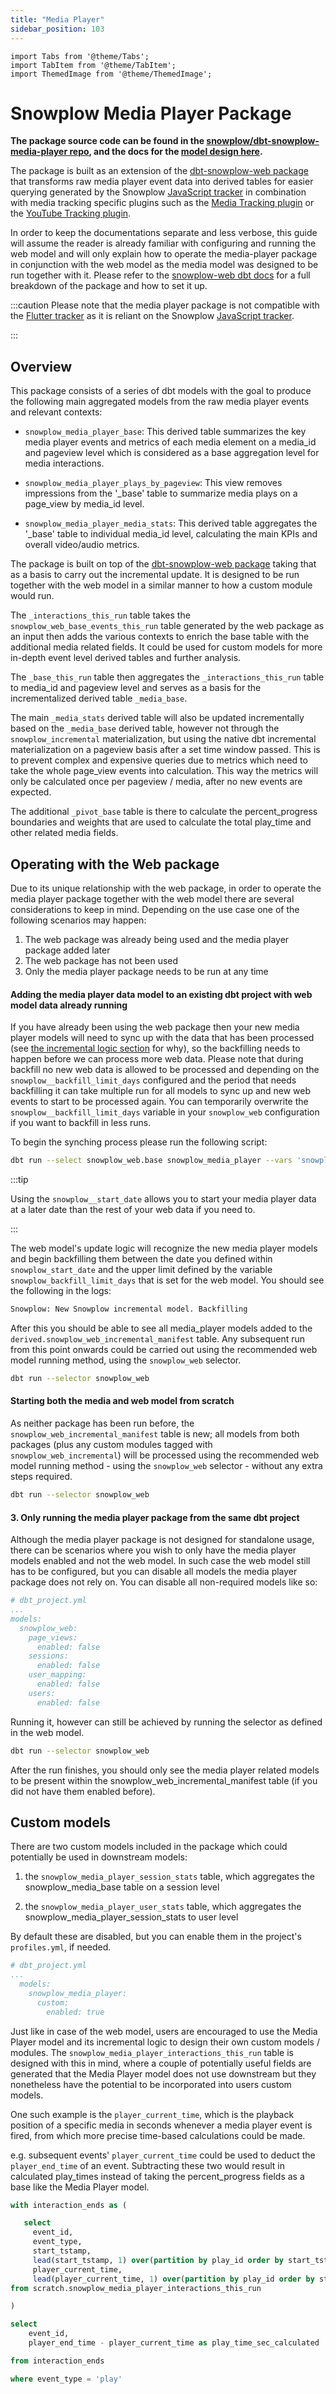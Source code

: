 ```yaml
---
title: "Media Player"
sidebar_position: 103
---
```


```mdx-code-block
import Tabs from '@theme/Tabs';
import TabItem from '@theme/TabItem';
import ThemedImage from '@theme/ThemedImage';
```


# Snowplow Media Player Package

**The package source code can be found in the [snowplow/dbt-snowplow-media-player repo](https://github.com/snowplow/dbt-snowplow-media-player), and the docs for the [model design here](https://snowplow.github.io/dbt-snowplow-media-player/#!/overview/snowplow_media_player).**

The package is built as an extension of the [dbt-snowplow-web package](/docs/modeling-your-data/modeling-your-data-with-dbt/dbt-models/dbt-web-data-model/index.md) that transforms raw media player event data into derived tables for easier querying generated by the Snowplow [JavaScript tracker](/docs/collecting-data/collecting-from-own-applications/javascript-trackers/index.md) in combination with media tracking specific plugins such as the [Media Tracking plugin](/docs/collecting-data/collecting-from-own-applications/javascript-trackers/javascript-tracker/javascript-tracker-v3/plugins/media-tracking/index.md) or the [YouTube Tracking plugin](/docs/collecting-data/collecting-from-own-applications/javascript-trackers/javascript-tracker/javascript-tracker-v3/plugins/youtube-tracking/index.md).

In order to keep the documentations separate and less verbose, this guide will assume the reader is already familiar with configuring and running the web model and will only explain how to operate the media-player package in conjunction with the web model as the media model was designed to be run together with it. Please refer to the [snowplow-web dbt docs](/docs/modeling-your-data/modeling-your-data-with-dbt/index.md) for a full breakdown of the package and how to set it up.

:::caution
Please note that the media player package is not compatible with the [Flutter tracker](/docs/collecting-data/collecting-from-own-applications/flutter-tracker/index.md) as it is reliant on the Snowplow [JavaScript tracker](/docs/collecting-data/collecting-from-own-applications/javascript-trackers/index.md).

:::

## Overview

This package consists of a series of dbt models with the goal to produce the following main aggregated models from the raw media player events and relevant contexts:

  - `snowplow_media_player_base`: This derived table summarizes the key media player events and metrics of each media element on a media_id and pageview level which is considered as a base aggregation level for media interactions.

  - `snowplow_media_player_plays_by_pageview`: This view removes impressions from the '_base' table to summarize media plays on a page_view by media_id level.

  - `snowplow_media_player_media_stats`: This derived table aggregates the '_base' table to individual media_id level, calculating the main KPIs and overall video/audio metrics.

The package is built on top of the [dbt-snowplow-web package](/docs/modeling-your-data/modeling-your-data-with-dbt/dbt-models/dbt-web-data-model/index.md) taking that as a basis to carry out the incremental update. It is designed to be run together with the web model in a similar manner to how a custom module would run.

The  `_interactions_this_run` table takes the `snowplow_web_base_events_this_run` table generated by the web package as an input then adds the various contexts to enrich the base table with the additional media related fields. It could be used for custom models for more in-depth event level derived tables and further analysis.

The  `_base_this_run` table then aggregates the `_interactions_this_run` table to media_id and pageview level and serves as a basis for the incrementalized derived table `_media_base`.

The main `_media_stats` derived table will also be updated incrementally based on the `_media_base` derived table, however not through the `snowplow_incremental` materialization, but using the native dbt incremental materialization on a pageview basis after a set time window passed. This is to prevent complex and expensive queries due to metrics which need to take the whole page_view events into calculation. This way the metrics will only be calculated once per pageview / media, after no new events are expected.

The additional `_pivot_base` table is there to calculate the percent_progress boundaries and weights that are used to calculate the total play_time and other related media fields.


## Operating with the Web package
Due to its unique relationship with the web package, in order to operate the media player package together with the web model there are several considerations to keep in mind. Depending on the use case one of the following scenarios may happen:

1. The web package was already being used and the media player package added later
2. The web package has not been used
3. Only the media player package needs to be run at any time

<Tabs groupId="operation">
<TabItem value="sc1" label="Scenario 1" default>

#### Adding the media player data model to an existing dbt project with web model data already running

If you have already been using the web package then your new media player models will need to sync up with the data that has been processed (see [the incremental logic section](/docs/modeling-your-data/modeling-your-data-with-dbt/dbt-advanced-usage/dbt-incremental-logic/index.md) for why), so the backfilling needs to happen before we can process more web data. Please note that during backfill no new web data is allowed to be processed and depending on the `snowplow__backfill_limit_days` configured and the period that needs backfilling it can take multiple run for all models to sync up and new web events to start to be processed again. You can temporarily overwrite the `snowplow__backfill_limit_days` variable in your `snowplow_web` configuration if you want to backfill in less runs.

To begin the synching process please run the following script:

```bash
dbt run --select snowplow_web.base snowplow_media_player --vars 'snowplow__start_date: <date_when_media_player_tracking_starts>'
```

:::tip

Using the `snowplow__start_date` allows you to start your media player data at a later date than the rest of your web data if you need to.

:::

The web model's update logic will recognize the new media player models and begin backfilling them between the date you defined within `snowplow_start_date` and the upper limit defined by the variable `snowplow_backfill_limit_days` that is set for the web model. You should see the following in the logs:

```bash
Snowplow: New Snowplow incremental model. Backfilling
```

After this you should be able to see all media_player models added to the `derived.snowplow_web_incremental_manifest` table. Any subsequent run from this point onwards could be carried out using the recommended web model running method, using the `snowplow_web` selector.

```bash
dbt run --selector snowplow_web
```


</TabItem>
<TabItem value="sc2" label="Scenario 2">

#### Starting both the media and web model from scratch

As neither package has been run before, the `snowplow_web_incremental_manifest` table is new; all models from both packages (plus any custom modules tagged with `snowplow_web_incremental`) will be processed using the recommended web model running method - using the `snowplow_web` selector - without any extra steps required. 

```bash
dbt run --selector snowplow_web
```

</TabItem>
<TabItem value="sc3" label="Scenario 3">

#### 3. Only running the media player package from the same dbt project

Although the media player package is not designed for standalone usage, there can be scenarios where you wish to only have the media player models enabled and not the web model. In such case the web model still has to be configured, but you can disable all models the media player package does not rely on. You can disable all non-required models like so:

```yml
# dbt_project.yml
...
models:
  snowplow_web:
    page_views:
      enabled: false
    sessions:
      enabled: false
    user_mapping:
      enabled: false
    users:
      enabled: false
```
Running it, however can still be achieved by running the selector as defined in the web model.

```bash
dbt run --selector snowplow_web
```
After the run finishes, you should only see the media player related models to be present within the snowplow_web_incremental_manifest table (if you did not have them enabled before).

</TabItem>

</Tabs>

## Custom models

There are two custom models included in the package which could potentially be used in downstream models:

1. the `snowplow_media_player_session_stats` table, which aggregates the snowplow_media_base table on a session level

2. the `snowplow_media_player_user_stats` table, which aggregates the snowplow_media_player_session_stats to user level

By default these are disabled, but you can enable them in the project's `profiles.yml`, if needed.

```yml
# dbt_project.yml
...
  models:
    snowplow_media_player:
      custom:
        enabled: true
```
Just like in case of the web model, users are encouraged to use the Media Player model and its incremental logic to design their own custom models / modules. The `snowplow_media_player_interactions_this_run` table is designed with this in mind, where a couple of potentially useful fields are generated that the Media Player model does not use downstream but they nonetheless have the potential to be incorporated into users custom models.

One such example is the `player_current_time`, which is the playback position of a specific media in seconds whenever a media player event is fired, from which more precise time-based calculations could be made.

e.g. subsequent events' `player_current_time` could be used to deduct the `player_end_time` of an event. Subtracting these two would result in calculated play_times instead of taking the percent_progress fields as a base like the Media Player model.

```sql
with interaction_ends as (

   select
     event_id,
     event_type,
     start_tstamp,
     lead(start_tstamp, 1) over(partition by play_id order by start_tstamp) as end_tstamp,
     player_current_time,
     lead(player_current_time, 1) over(partition by play_id order by start_tstamp) as player_end_time
from scratch.snowplow_media_player_interactions_this_run

)

select
	event_id,
	player_end_time - player_current_time as play_time_sec_calculated

from interaction_ends

where event_type = 'play'
```
